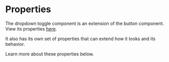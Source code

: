 # Properties

The dropdown toggle component is an extension of the button component. View its properties [here](/docs/components/button).

It also has its own set of properties that can extend how it looks and its behavior.

Learn more about these properties below.